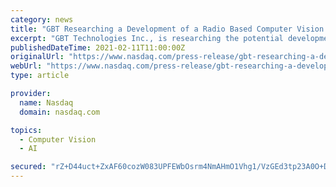 ```yaml
---
category: news
title: "GBT Researching a Development of a Radio Based Computer Vision System For Cardiovascular Applications"
excerpt: "GBT Technologies Inc., is researching the potential development of a radio based computer vision system to be guided by AI for cardiovascular applications. This is the first phase of the research to evaluate an autonomous arterial clog cleaning mini-probe."
publishedDateTime: 2021-02-11T11:00:00Z
originalUrl: "https://www.nasdaq.com/press-release/gbt-researching-a-development-of-a-radio-based-computer-vision-system-for"
webUrl: "https://www.nasdaq.com/press-release/gbt-researching-a-development-of-a-radio-based-computer-vision-system-for"
type: article

provider:
  name: Nasdaq
  domain: nasdaq.com

topics:
  - Computer Vision
  - AI

secured: "rZ+D44uct+ZxAF60cozW083UPFEWbOsrm4NmAHmO1Vhg1/VzGEd3tp23A0O+DLpskdknwxMuEpxkkMh/L1bgIns1vLcQAmsFtX8/I/QPjnD9DIuFl3s/LuRjdYJCDa+woKBFkCQUnNKsHiaDaEUBKEF5x0nMoevHcxXaOSIixWvyOEfmTOMLhoKzOlY7ffxMAJZ4ySGcp21j5fnimPayHfhhkXLuBS8bCO+KbdGWCBKrRQFY4eALifyQO7XqcTe/ySzdeQvCNxre/K+gM7HAGY8mthLR+RtZDojBf9uy9D9Ms+X01hjLGig5IURPPqbZhWlBxrH5iH02ePdethtTnla6DCLIO2srhOkMJx7mmxQ=;yrYoDPruvavkgwrXYP48QA=="
---
```


